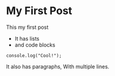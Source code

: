 # My First Post
This my first post
* It has lists
* and code blocks
```
console.log("Cool!");
```
It also has paragraphs,
With multiple lines.
